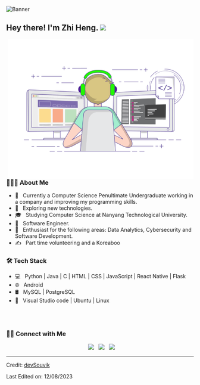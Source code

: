 

![Banner](https://gifdb.com/images/high/pixel-art-super-mario-computer-amwdq1xi8bgz0omx.webp)
<h2> Hey there! I'm Zhi Heng. <img src="https://github.com/souvikguria98/souvikguria98/blob/master/Hi.gif" width="25"></h2>
<img align="right" alt="GIF of a student coding" src="https://raw.githubusercontent.com/devSouvik/devSouvik/master/gif3.gif" width="500"/>

<h3> 👨🏻‍💻 About Me </h3>

- 🔭 &nbsp; Currently a Computer Science Penultimate Undergraduate working in a company and improving my programming skills.
- 🤔 &nbsp; Exploring new technologies.
- 🎓 &nbsp; Studying Computer Science at Nanyang Technological University.
- 💼 &nbsp; Software Engineer.
- 🌱 &nbsp; Enthusiast for the following areas: Data Analytics, Cybersecurity and Software Development.
- ✍️ &nbsp; Part time volunteering and a Koreaboo

<h3>🛠 Tech Stack</h3>

- 💻 &nbsp; Python | Java | C | HTML | CSS | JavaScript | React Native | Flask
- 🌐 &nbsp; Android 
- 🛢 &nbsp; MySQL | PostgreSQL
- 🔧 &nbsp; Visual Studio code | Ubuntu | Linux 
  
<br>

<!-- ![souvik's Github Stats](https://github-readme-stats.vercel.app/api?username=devSouvik&show_icons=true&title_color=fff&icon_color=79ff97&text_color=9f9f9f&bg_color=151515) -->
<!-- ![Zhi Heng's GitHub stats](https://github-readme-stats.vercel.app/api?username=czhi-heng&show_icons=true&theme=github_dark) -->

</br>

<!-- [![GitHub Streak](https://streak-stats.demolab.com/?user=czhi-heng)](https://git.io/streak-stats) -->

<h3> 🤝🏻 Connect with Me </h3>

<p align="center">
&nbsp; <a href="https://www.linkedin.com/in/zhihengc/" target="_blank" rel="noopener noreferrer"><img src="https://img.icons8.com/plasticine/100/000000/linkedin.png" width="50" /></a>
&nbsp; <a href="mailto:zhihengcheung@gmail.com" target="_blank" rel="noopener noreferrer"><img src="https://img.icons8.com/plasticine/100/000000/gmail.png"  width="50" /></a>
&nbsp; <a href="#" target="_blank" rel="noopener noreferrer"><img src="https://img.icons8.com/plasticine/100/000000/instagram-new.png" width="50" /></a>  
</p>


----
Credit: [devSouvik](https://github.com/devSouvik)

Last Edited on: 12/08/2023

